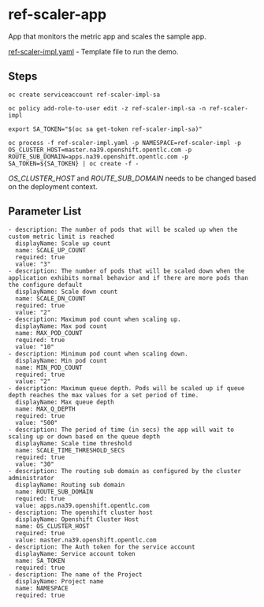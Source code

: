 # ref-scaler-app
App that monitors the metric app and scales the sample app.

[ref-scaler-impl.yaml](https://github.com/codequester/ref-scaler-app/blob/master/ref-scaler-impl.yaml) - Template file to run the demo.

## Steps
`oc create serviceaccount ref-scaler-impl-sa`

`oc policy add-role-to-user edit -z ref-scaler-impl-sa -n ref-scaler-impl`

`export SA_TOKEN="$(oc sa get-token ref-scaler-impl-sa)"`

`oc process -f ref-scaler-impl.yaml -p NAMESPACE=ref-scaler-impl -p OS_CLUSTER_HOST=master.na39.openshift.opentlc.com -p ROUTE_SUB_DOMAIN=apps.na39.openshift.opentlc.com -p SA_TOKEN=${SA_TOKEN} | oc create -f -`

*OS_CLUSTER_HOST* and *ROUTE_SUB_DOMAIN* needs to be changed based on the deployment context.

## Parameter List
```
- description: The number of pods that will be scaled up when the custom metric limit is reached
  displayName: Scale up count
  name: SCALE_UP_COUNT
  required: true
  value: "3"
- description: The number of pods that will be scaled down when the application exhibits normal behavior and if there are more pods than the configure default
  displayName: Scale down count
  name: SCALE_DN_COUNT
  required: true
  value: "2"
- description: Maximum pod count when scaling up.
  displayName: Max pod count
  name: MAX_POD_COUNT
  required: true
  value: "10"
- description: Minimum pod count when scaling down.
  displayName: Min pod count
  name: MIN_POD_COUNT
  required: true
  value: "2"
- description: Maximum queue depth. Pods will be scaled up if queue depth reaches the max values for a set period of time.
  displayName: Max queue depth
  name: MAX_Q_DEPTH
  required: true
  value: "500"
- description: The period of time (in secs) the app will wait to scaling up or down based on the queue depth 
  displayName: Scale time threshold
  name: SCALE_TIME_THRESHOLD_SECS
  required: true
  value: "30"
- description: The routing sub domain as configured by the cluster administrator
  displayName: Routing sub domain
  name: ROUTE_SUB_DOMAIN
  required: true
  value: apps.na39.openshift.opentlc.com
- description: The openshift cluster host
  displayName: Openshift Cluster Host
  name: OS_CLUSTER_HOST
  required: true
  value: master.na39.openshift.opentlc.com
- description: The Auth token for the service account
  displayName: Service account token
  name: SA_TOKEN
  required: true
- description: The name of the Project 
  displayName: Project name
  name: NAMESPACE
  required: true
```
